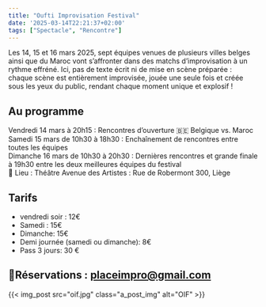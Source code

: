 ```yaml
---
title: "Oufti Improvisation Festival"
date: '2025-03-14T22:21:37+02:00'
tags: ["Spectacle", "Rencontre"]
---
```


Les 14, 15 et 16 mars 2025, sept équipes venues de plusieurs villes belges ainsi que du Maroc vont s’affronter dans des matchs   d’improvisation à un rythme effréné. Ici, pas de texte écrit ni de mise en scène préparée : chaque scène est entièrement improvisée, jouée une seule fois et créée sous les yeux du public, rendant chaque moment unique et explosif !  


## Au programme

Vendredi 14 mars à 20h15 : Rencontres d’ouverture 🇧🇪 Belgique vs. Maroc  
Samedi 15 mars de 10h30 à 18h30 : Enchaînement de rencontres entre toutes les équipes  
Dimanche 16 mars de 10h30 à 20h30 : Dernières rencontres et grande finale à 19h30 entre les deux meilleures équipes du festival  
📍 Lieu : Théâtre Avenue des Artistes : Rue de Robermont 300, Liège  

## Tarifs 
- vendredi soir : 12€
- Samedi : 15€
- Dimanche: 15€
- Demi journée (samedi ou dimanche): 8€
- Pass 3 jours: 30 €

## 📩Réservations : placeimpro@gmail.com

{{< img_post src="oif.jpg" class="a_post_img" alt="OIF" >}}